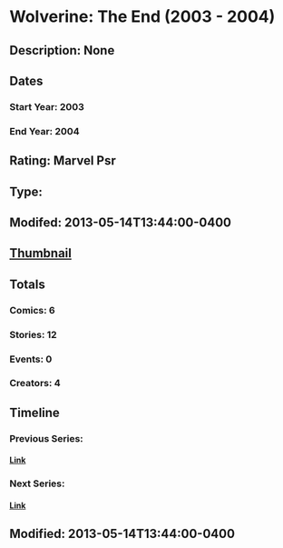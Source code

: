 # Wolverine: The End (2003 - 2004)
## Description: None
## Dates
### Start Year: 2003
### End Year: 2004
## Rating: Marvel Psr
## Type: 
## Modifed: 2013-05-14T13:44:00-0400
## [Thumbnail](http://i.annihil.us/u/prod/marvel/i/mg/6/c0/5192776bb8f0d.jpg)
## Totals
### Comics: 6
### Stories: 12
### Events: 0
### Creators: 4
## Timeline
### Previous Series: 
#### [Link]()
### Next Series: 
#### [Link]()
## Modified: 2013-05-14T13:44:00-0400
